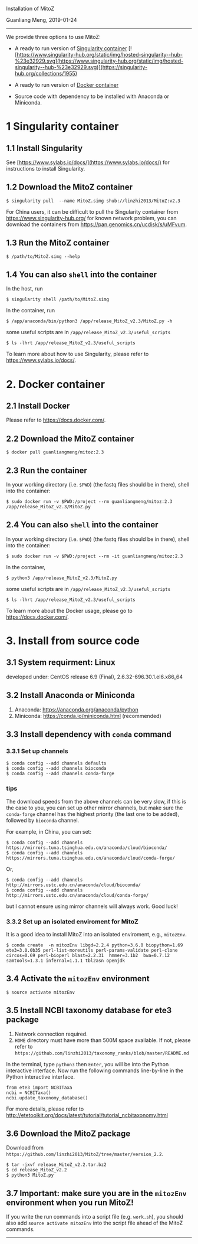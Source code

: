 Installation of MitoZ

Guanliang Meng, 2019-01-24

********************************************************************

We provide three options to use MitoZ:
* A ready to run version of [Singularity container](https://www.sylabs.io/) [![https://www.singularity-hub.org/static/img/hosted-singularity--hub-%23e32929.svg](https://www.singularity-hub.org/static/img/hosted-singularity--hub-%23e32929.svg)](https://singularity-hub.org/collections/1955)

* A ready to run version of [Docker container](https://hub.docker.com/r/guanliangmeng/mitoz)

* Source code with dependency to be installed with Anaconda or Miniconda.

# 1 Singularity container

## 1.1 Install Singularity
See [https://www.sylabs.io/docs/](https://www.sylabs.io/docs/) for instructions to install Singularity.

## 1.2 Download the MitoZ container

    $ singularity pull  --name MitoZ.simg shub://linzhi2013/MitoZ:v2.3

For China users, it can be difficult to pull the Singularity container from https://www.singularity-hub.org/
for known network problem, you can download the containers from https://pan.genomics.cn/ucdisk/s/uMFvum.

## 1.3 Run the MitoZ container

    $ /path/to/MitoZ.simg --help

## 1.4 You can also `shell` into the container

In the host, run

    $ singularity shell /path/to/MitoZ.simg

In the container, run

    $ /app/anaconda/bin/python3 /app/release_MitoZ_v2.3/MitoZ.py -h

some useful scripts are in `/app/release_MitoZ_v2.3/useful_scripts`

    $ ls -lhrt /app/release_MitoZ_v2.3/useful_scripts

To learn more about how to use Singularity, please refer to https://www.sylabs.io/docs/.


# 2. Docker container

## 2.1 Install Docker

Please refer to https://docs.docker.com/.

## 2.2 Download the MitoZ container

    $ docker pull guanliangmeng/mitoz:2.3

## 2.3 Run the container

In your working directory (i.e. `$PWD`) (the fastq files should be in there),
shell into the container:

    $ sudo docker run -v $PWD:/project --rm guanliangmeng/mitoz:2.3 /app/release_MitoZ_v2.3/MitoZ.py


## 2.4 You can also `shell` into  the container

In your working directory (i.e. `$PWD`) (the fastq files should be in there),
shell into the container:

    $ sudo docker run -v $PWD:/project --rm -it guanliangmeng/mitoz:2.3

In the container,

    $ python3 /app/release_MitoZ_v2.3/MitoZ.py

some useful scripts are in `/app/release_MitoZ_v2.3/useful_scripts`

    $ ls -lhrt /app/release_MitoZ_v2.3/useful_scripts


To learn more about the Docker usage, please go to https://docs.docker.com/.

# 3. Install from source code

## 3.1 System requirment: Linux

developed under: CentOS release 6.9 (Final), 2.6.32-696.30.1.el6.x86_64

## 3.2 Install Anaconda or Miniconda
1. Anaconda: https://anaconda.org/anaconda/python
2. Miniconda: https://conda.io/miniconda.html (recommended)


## 3.3 Install dependency with `conda` command

### 3.3.1 Set up channels

    $ conda config --add channels defaults
    $ conda config --add channels bioconda
    $ conda config --add channels conda-forge

### tips
The download speeds from the above channels can be very slow, if this is the case to you,
you can set up other mirror channels, but make sure the `conda-forge` channel has the highest
priority (the last one to be added), followed by `bioconda` channel.

For example, in China, you can set:

    $ conda config --add channels https://mirrors.tuna.tsinghua.edu.cn/anaconda/cloud/bioconda/
    $ conda config --add channels https://mirrors.tuna.tsinghua.edu.cn/anaconda/cloud/conda-forge/

Or,

    $ conda config --add channels http://mirrors.ustc.edu.cn/anaconda/cloud/bioconda/
    $ conda config --add channels http://mirrors.ustc.edu.cn/anaconda/cloud/conda-forge/

but I cannot ensure using mirror channels will always work. Good luck!

### 3.3.2 Set up an isolated enviroment for MitoZ

It is a good idea to install MitoZ into an isolated enviroment, e.g., `mitozEnv`.

    $ conda create  -n mitozEnv libgd=2.2.4 python=3.6.0 biopython=1.69 ete3=3.0.0b35 perl-list-moreutils perl-params-validate perl-clone circos=0.69 perl-bioperl blast=2.2.31  hmmer=3.1b2  bwa=0.7.12 samtools=1.3.1 infernal=1.1.1 tbl2asn openjdk

## 3.4 Activate the `mitozEnv` environment

    $ source activate mitozEnv

## 3.5 Install NCBI taxonomy database for ete3 package
1. Network connection required.
2. `HOME` directory must have more than 500M space available. If not, please refer to `https://github.com/linzhi2013/taxonomy_ranks/blob/master/README.md`

In the terminal, type `python3` then `Enter`, you will be into the Python interactive interface. Now run the following commands line-by-line in the Python interactive interface.

    from ete3 import NCBITaxa
    ncbi = NCBITaxa()
    ncbi.update_taxonomy_database()

For more details, please refer to http://etetoolkit.org/docs/latest/tutorial/tutorial_ncbitaxonomy.html


## 3.6 Download the MitoZ package

Download from `https://github.com/linzhi2013/MitoZ/tree/master/version_2.2`.

    $ tar -jxvf release_MitoZ_v2.2.tar.bz2
    $ cd release_MitoZ_v2.2
    $ python3 MitoZ.py

## 3.7 Important: make sure you are in the `mitozEnv` environment when you run MitoZ!
If you write the run commands into a script file (e.g. `work.sh`), you should also add `source activate mitozEnv` into the
script file ahead of the MitoZ commands.

********************************************************************
